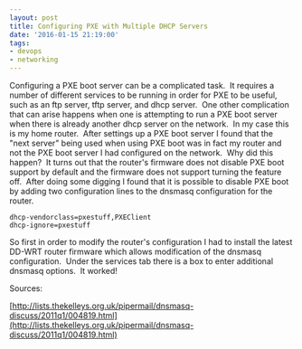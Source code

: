 ```yaml
---
layout: post
title: Configuring PXE with Multiple DHCP Servers
date: '2016-01-15 21:19:00'
tags:
- devops
- networking
---
```


Configuring a PXE boot server can be a complicated task.  It requires a number of different services to be running in order for PXE to be useful, such as an ftp server, tftp server, and dhcp server.  One other complication that can arise happens when one is attempting to run a PXE boot server when there is already another dhcp server on the network.  In my case this is my home router.  After settings up a PXE boot server I found that the "next server" being used when using PXE boot was in fact my router and not the PXE boot server I had configured on the network.  Why did this happen?  It turns out that the router's firmware does not disable PXE boot support by default and the firmware does not support turning the feature off.  After doing some digging I found that it is possible to disable PXE boot by adding two configuration lines to the dnsmasq configuration for the router. 

```
dhcp-vendorclass=pxestuff,PXEClient
dhcp-ignore=pxestuff
```

So first in order to modify the router's configuration I had to install the latest DD-WRT router firmware which allows modification of the dnsmasq configuration.  Under the services tab there is a box to enter additional dnsmasq options.  It worked! 

Sources: 

[http://lists.thekelleys.org.uk/pipermail/dnsmasq-discuss/2011q1/004819.html](http://lists.thekelleys.org.uk/pipermail/dnsmasq-discuss/2011q1/004819.html)